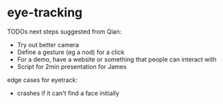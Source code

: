 # eye-tracking

TODOs
next steps suggested from Qian:
- Try out better camera
- Define a gesture (eg a nod) for a click
- For a demo, have a website or something that people can interact with
- Script for 2min presentation for James

edge cases for eyetrack:
- crashes if it can't find a face initially